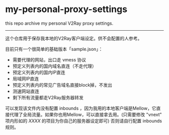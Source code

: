 # my-personal-proxy-settings
this repo archive my personal V2Ray proxy settings.

*****

这个仓库用于保存我本地的V2Ray客户端设定。供不会配置的人参考。


目前只有一个很简单的基础版本「sample.json」：
* 需要代理的网站，出口走 vmess 协议
* 预定义列表内的国内域名直连（不走代理）
* 预定义列表内的国内IP直连
* 局域网IP直连
* 预定义列表内的常见广告域名直接block掉，不发出
* 测速网站直连
* 剩下所有流量都走V2Ray服务器转发

可以发现该文件内没有配置 inbounds ，因为我用的本地客户端是Mellow，它直接代理了全局流量。如果你也用Mellow，可以直接拿去用。(只需要修改 "vnext" 项内形如的 *XXXX* 的项目为你自己的服务器设定即可)
否则请自行配置 inbounds 规则。